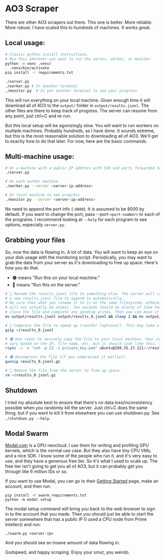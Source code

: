 
# AO3 Scraper

There are other AO3 scrapers out there. This one is better. More reliable. More robust. I have scaled this to hundreds of machines. It works great.

## Local usage:
```sh
# Classic python install instructions.
# Run this wherever you want to run the server, worker, or monitor.
python -m venv .venv/
. .venv/bin/activate
pip install -r requirements.txt
```
```sh
./server.py
./worker.py # In another terminal
./monitor.py  # In yet another terminal to see your progress
```

This will run everything on your local machine. Given enough time it will download all of AO3 to the `output/` folder in `output/results.jsonl`. The other files are there to keep track of progress. The server can resume from any point, just ctrl+C and re-run.

But this local setup will be agonizingly slow. You will want to run workers on multiple machines. Probably hundreds, as I have done. It sounds extreme, but this is the most reasonable solution to downloading all of AO3. We'll get to exactly how to do that later. For now, here are the basic commands.


## Multi-machine usage:
```sh
# On a machine with a public IP address with SSH and ports forwarded to it. I recommend getting a VPS with a bunch of storage.
./server.py
```
```sh
# On each worker machine
./worker.py --server <server-ip-address>
```
```sh
# On local machine to see progress
./monitor.py --server <server-ip-address>
```

No need to append the port info (`:8000`). It is assumed to be 8000 by default. If you want to change the port, pass --port `<port-number>` to each of the programs. I recommend looking at `--help` for each program to see options, especially `server.py`.


## Grabbing your files
So, now the data is flowing in. A lot of data. You will want to keep an eye on your disk usage with the monitoring script. Periodically, you may want to grab the data from your server as it's downloading to free up space. Here's how you do that.


* 🟠 means "Run this on your local machine."
* 🔵 means "Run this on the server."

```sh
# 🔵 Rename the results.jsonl file to something else. The server will create
# a new results.jsonl file to append to automatically.
# Be sure that what you rename it to is on the same filesystem, otherwise the rename
# will not actually be atomic. Two seconds should be plenty of time for the server to
# close the file and complete any pending writes. Then you can move it wherever you want.
mv output/results.jsonl output/results_0.jsonl && sleep 2 && mv output/results_0.jsonl ~/results_0.jsonl

# 🔵 Compress the file to speed up transfer (optional). This may take a while.
gzip ~/results_0.jsonl

# 🟠 Use rsync to securely copy the file to your local machine. Your command will of course
# vary based on the IP, file name, etc, but it should look like this. This too may take a while.
rsync -v -e "ssh -p 22 -i private_key.pem" ubuntu@204.55.27.121:~/results_0.jsonl.gz results_0.jsonl

# 🟠 Decompress the file (if you compressed it earlier).
gunzip results_0.jsonl.gz

# 🔵 Remove the file from the server to free up space.
rm ~/results_0.jsonl.gz
```

## Shutdown
I tried my absolute best to ensure that there's no data loss/inconsistency possible when you randomly kill the server. Just ctrl+C does the same thing, but if you want to kill it from elsewhere you can use shutdown.py. See `./shutdown.py --help`.


## Modal Swarm
[Modal.com](https://modal.com/) is a GPU neocloud. I use them for writing and profiling GPU kernels, which is the normal use case. But they also have tiny CPU VMs, and a nice SDK. I know some of the people who run it, and it's very easy to use, and they have a generous free tier. So it's what I used to scale up. The free tier isn't going to get you all of AO3, but it can probably get you through like 6 million IDs or so. 

If you want to use Modal, you can go to their [Getting Started](https://modal.com/apps) page, make an account, and then run:

```
pip install -r swarm_requirements.txt
python -m modal setup
```

The modal setup command will bring you back to the web browser to sign in to the account that you made. Then you should just be able to start the server somewhere that has a public IP (I used a CPU node from Prime Intellect) and run:

```
./swarm.py <server-ip>
```

And you should see an insane amount of data flowing in.


Godspeed, and happy scraping. Enjoy your smut, you weirdo.
